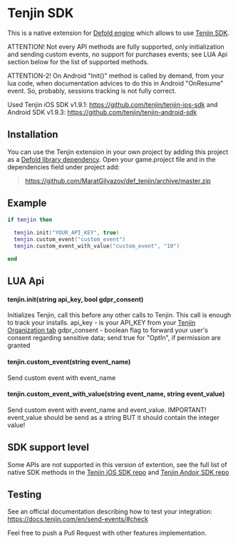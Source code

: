 # Tenjin SDK

This is a native extension for [Defold engine](http://www.defold.com) which allows to use [Tenjin SDK](https://docs.tenjin.com/en/).

ATTENTION! Not every API methods are fully supported, only initialization and sending custom events, no support for purchases events; see LUA Api section below for the list of supported methods.

ATTENTION-2! On Android "Init()" method is called by demand, from your lua code, when documentation advices to do this in Android "OnResume" event. So, probably, sessions tracking is not fully correct.

Used Tenjin iOS SDK v1.9.1: https://github.com/tenjin/tenjin-ios-sdk and Android SDK v1.9.3: https://github.com/tenjin/tenjin-android-sdk

## Installation

You can use the Tenjin extension in your own project by adding this project as a [Defold library dependency](http://www.defold.com/manuals/libraries/).
Open your game.project file and in the dependencies field under project add:

>https://github.com/MaratGilyazov/def_tenjin/archive/master.zip
## Example
```lua
if tenjin then
  
  tenjin.init("YOUR_API_KEY", true)
  tenjin.custom_event("custom_event")
  tenjin.custom_event_with_value("custom_event", "10")

end
```

## LUA Api
#### tenjin.init(string api_key, bool gdpr_consent)
Initializes Tenjin, call this before any other calls to Tenjin. This call is enough to track your installs. 
api_key - is your API_KEY from your [Tenjin Organization tab](https://tenjin.io/dashboard/organizations)
gdpr_consent - boolean flag to forward your user's consent regarding sensitive data; send true for "OptIn", if permission are granted
#### tenjin.custom_event(string event_name)
Send custom event with event_name
#### tenjin.custom_event_with_value(string event_name, string event_value)
Send custom event with event_name and event_value. 
IMPORTANT! event_value should be send as a string BUT it should contain the integer value!

## SDK support level
Some APIs are not supported in this version of extention, see the full list of native SDK methods in the [Tenjin iOS SDK repo](https://github.com/tenjin/tenjin-ios-sdk) and [Tenjin Andoir SDK repo](ttps://github.com/tenjin/tenjin-android-sdk) 

## Testing
See an official documentation describing how to test your integration: https://docs.tenjin.com/en/send-events/#check

Feel free to push a Pull Request with other features implementation.